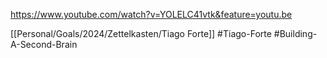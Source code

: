 https://www.youtube.com/watch?v=YOLELC41vtk&feature=youtu.be

[[Personal/Goals/2024/Zettelkasten/Tiago Forte]]
#Tiago-Forte #Building-A-Second-Brain


